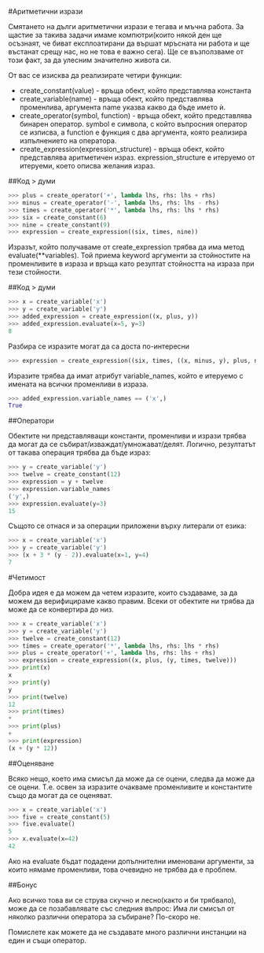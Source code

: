 #Аритметични изрази

Смятането на дълги аритметични изрази е тегава и мъчна работа. За щастие за такива задачи имаме компютри(които някой ден ще осъзнаят, че биват експлоатирани да вършат мръсната ни работа и ще въстанат срещу нас, но не това е важно сега). Ще се възползваме от този факт, за да улесним значително живота си.

От вас се изисква да реализирате четири функции:

+ create_constant(value) - връща обект, който представлява константа
+ create_variable(name) - връща обект, който представлява променлива, аргумента name указва какво да бъде името ѝ.
+ create_operator(symbol, function) - връща обект, който представлява бинарен оператор. symbol е символа, с който въпросния оператор се изписва, а function е функция с два аргумента, която реализира изпълнението на оператора.
+ create_expression(expression_structure) - връща обект, който представлява аритметичен израз. expression_structure е итеруемо от итеруеми, което описва желания израз.

##Код > думи

```python
>>> plus = create_operator('+', lambda lhs, rhs: lhs + rhs)
>>> minus = create_operator('-', lambda lhs, rhs: lhs - rhs)
>>> times = create_operator('*', lambda lhs, rhs: lhs * rhs)
>>> six = create_constant(6)
>>> nine = create_constant(9)
>>> expression = create_expression((six, times, nine))
```

Изразът, който получаваме от create_expression трябва да има метод evaluate(**variables). Той приема keyword аргументи за стойностите на променливите в израза и връща като резултат стойността на израза при тези стойности.

##Код > думи

```python
>>> x = create_variable('x')
>>> y = create_variable('y')
>>> added_expression = create_expression((x, plus, y))
>>> added_expression.evaluate(x=5, y=3)
8
```

Разбира се изразите могат да са доста по-интересни

```python
>>> expression = create_expression((six, times, ((x, minus, y), plus, nine)))
```

Изразите трябва да имат атрибут variable_names, който е итеруемо с имената на всички променливи в израза.

```python
>>> added_expression.variable_names == ('x',)
True
```

##Оператори

Обектите ни представляващи константи, променливи и изрази трябва да могат да се събират/изваждат/умножават/делят. Логично, резултатът от такава операция трябва да бъде израз:

```python
>>> y = create_variable('y')
>>> twelve = create_constant(12)
>>> expression = y + twelve
>>> expression.variable_names
('y',)
>>> expression.evaluate(y=3)
15
```

Същото се отнася и за операции приложени върху литерали от езика:

```python
>>> x = create_variable('x')
>>> y = create_variable('y')
>>> (x + 3 * (y - 2)).evaluate(x=1, y=4)
7
```

#Четимост

Добра идея е да можем да четем изразите, които създаваме, за да можем да верифицираме какво правим. Всеки от обектите ни трябва да може да се конвертира до низ.

```python
>>> x = create_variable('x')
>>> y = create_variable('y')
>>> twelve = create_constant(12)
>>> times = create_operator('*', lambda lhs, rhs: lhs * rhs)
>>> plus = create_operator('+', lambda lhs, rhs: lhs + rhs)
>>> expression = create_expression((x, plus, (y, times, twelve)))
>>> print(x)
x
>>> print(y)
y
>>> print(twelve)
12
>>> print(times)
*
>>> print(plus)
+
>>> print(expression)
(x + (y * 12))
```

##Оценяване

Всяко нещо, което има смисъл да може да се оцени, следва да може да се оцени. Т.е. освен за изразите очакваме променливите и константите също да могат да се оценяват.

```python
>>> x = create_variable('x')
>>> five = create_constant(5)
>>> five.evaluate()
5
>>> x.evaluate(x=42)
42
```

Ако на evaluate бъдат подадени допълнителни именовани аргументи, за които нямаме променливи, това очевидно не трябва да е проблем.

##Бонус

Ако всичко това ви се струва скучно и лесно(както и би трябвало), може да се позабавлявате със следния въпрос: Има ли смисъл от няколко различни оператора за събиране? По-скоро не.

Помислете как можете да не създавате много различни инстанции на един и същи оператор.
